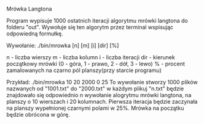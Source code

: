 Mrówka Langtona

Program wypisuje 1000 ostatnich iteracji algorytmu mrówki langtona do folderu "out". Wywołuje się ten algorytm przez terminal wspisując odpowiedną formułkę.

Wywołanie:
  ./bin/mrowka [n] [m] [i] [dir] [%]

  n - liczba wierszy
  m - liczba kolumn
  i - liczba iteracji
  dir - kierunek początkowy mrówki (0 - góra, 1 - prawo, 2 - dół, 3 - lewo)
  % - procent zamalowanych na czarno pól planszy(przy starcie programu)
  
Przykład:
  ./bin/mrowka 10 20 2000 0 25
  To wywołanie stworzy 1000 plików nazwanych od "1001.txt" do "2000.txt" w każdym plikuj "n.txt" będzie znajdowało się odpowiednio n wywołanie alogrytmu mrówki langtona, na planszy o 10 wierszach i 20 kolumnach. 
  Pierwsza iteracja będzie zaczynała na planszy wypełnionej czarnymi polami w 25%. Mrówka na początku będzie obrócona w górę. 
